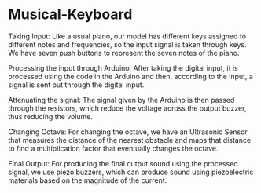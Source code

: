 # Musical-Keyboard
Taking Input: Like a usual piano, our model has different keys assigned to different notes and frequencies, so the input signal is taken through keys. We have seven push buttons to represent the seven notes of the piano.

Processing the input through Arduino: After taking the digital input, it is processed using the code in the Arduino and then, according to the input, a signal is sent out through the digital input.

Attenuating the signal: The signal given by the Arduino is then passed through the resistors, which reduce the voltage across the output buzzer, thus reducing the volume.

Changing Octave: For changing the octave, we have an Ultrasonic Sensor that measures the distance of the nearest obstacle and maps that distance to find a multiplication factor that eventually changes the octave.

Final Output: For producing the final output sound using the processed signal, we use piezo buzzers, which can produce sound using piezoelectric materials based on the magnitude of the current.


